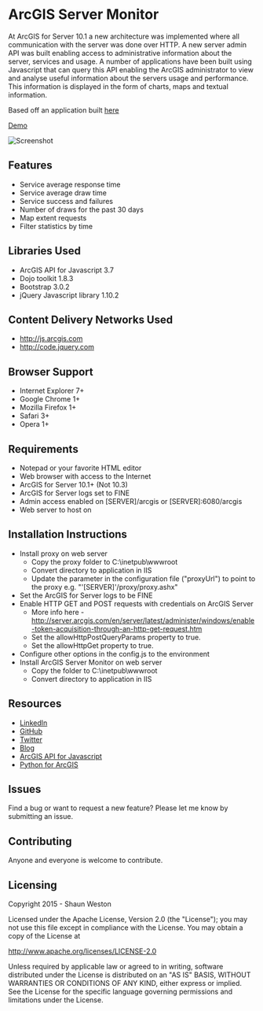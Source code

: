 # ArcGIS Server Monitor

At ArcGIS for Server 10.1 a new architecture was implemented where all communication with the server was done over HTTP. A new
server admin API was built enabling access to administrative information about the server, services and usage. A number of applications
have been built using Javascript that can query this API enabling the ArcGIS administrator to view and analyse useful information
about the servers usage and performance. This information is displayed in the form of charts, maps and textual information.

Based off an application built [here](http://blogs.esri.com/esri/arcgis/2013/08/23/demo-applications-arcgis-server-for-administrators-sessions-at-the-2013-user-conference)

[Demo](http://gis.mstn.govt.nz/AGSMonitor)

![Screenshot](/images/Screenshot.jpg)


## Features

* Service average response time
* Service average draw time
* Service success and failures
* Number of draws for the past 30 days
* Map extent requests
* Filter statistics by time


## Libraries Used

* ArcGIS API for Javascript 3.7
* Dojo toolkit 1.8.3
* Bootstrap 3.0.2
* jQuery Javascript library 1.10.2


## Content Delivery Networks Used

* http://js.arcgis.com
* http://code.jquery.com


## Browser Support

* Internet Explorer 7+
* Google Chrome 1+
* Mozilla Firefox 1+
* Safari 3+
* Opera 1+


## Requirements

* Notepad or your favorite HTML editor
* Web browser with access to the Internet
* ArcGIS for Server 10.1+ (Not 10.3)
* ArcGIS for Server logs set to FINE
* Admin access enabled on [SERVER]/arcgis or [SERVER]:6080/arcgis
* Web server to host on


## Installation Instructions

* Install proxy on web server
	* Copy the proxy folder to C:\inetpub\wwwroot
	* Convert directory to application in IIS
	* Update the parameter in the configuration file ("proxyUrl") to point to the proxy e.g. "'[SERVER]'/proxy/proxy.ashx"
* Set the ArcGIS for Server logs to be FINE
* Enable HTTP GET and POST requests with credentials on ArcGIS Server
	* More info here - http://server.arcgis.com/en/server/latest/administer/windows/enable-token-acquisition-through-an-http-get-request.htm
	* Set the allowHttpPostQueryParams property to true.
	* Set the allowHttpGet property to true.
* Configure other options in the config.js to the environment
* Install ArcGIS Server Monitor on web server
	* Copy the folder to C:\inetpub\wwwroot
	* Convert directory to application in IIS


## Resources

* [LinkedIn](http://www.linkedin.com/in/sfweston)
* [GitHub](https://github.com/WestonSF)
* [Twitter](https://twitter.com/Westonelli)
* [Blog](http://westonelli.wordpress.com)
* [ArcGIS API for Javascript](https://developers.arcgis.com/en/javascript)
* [Python for ArcGIS](http://resources.arcgis.com/en/communities/python)


## Issues

Find a bug or want to request a new feature?  Please let me know by submitting an issue.


## Contributing

Anyone and everyone is welcome to contribute. 


## Licensing
Copyright 2015 - Shaun Weston

Licensed under the Apache License, Version 2.0 (the "License");
you may not use this file except in compliance with the License.
You may obtain a copy of the License at

   http://www.apache.org/licenses/LICENSE-2.0

Unless required by applicable law or agreed to in writing, software
distributed under the License is distributed on an "AS IS" BASIS,
WITHOUT WARRANTIES OR CONDITIONS OF ANY KIND, either express or implied.
See the License for the specific language governing permissions and
limitations under the License.